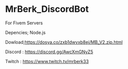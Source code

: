 # MrBerk_DiscordBot
For Fivem Servers

Depencies;
Node.js

Dowload;https://dosya.co/zxb1dwvxb8ej/MB_V2.zip.html


Discord : https://discord.gg/AwcXmGNyZ5 

Twitch : https://www.twitch.tv/mrberk33
